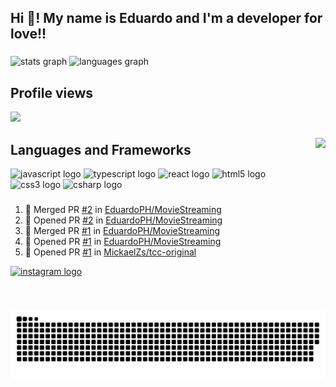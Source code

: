 <h2 align="left" >Hi 👋! My name is Eduardo and I'm a developer for love!! </h2>

###
<div align="left">
  <img src="https://edustats.vercel.app/api?hide_title=false&hide_rank=false&show_icons=true&include_all_commits=true&count_private=true&disable_animations=false&theme=nightowl&locale=en&hide_border=false&username=EduardoPH" height="150" alt="stats graph"  />
  <img src="https://edustats.vercel.app/api/top-langs?locale=en&hide_title=false&layout=compact&card_width=320&langs_count=10&theme=nightowl&hide_border=false&username=EduardoPH" height="150" alt="languages graph"  />
</div>

###
<div align="left">
  <h2 align="left">Profile views </h2>
  <img src="https://profile-counter.glitch.me/eduardoph/count.svg?"  />
</div>

###

<img align="right" height="150" src="https://avatars.githubusercontent.com/u/88357842?s=400&u=b9054125913c5032f58830682b1734881a80ac13&v=4"  />

###


<div align="left">
  <h2>  Languages and Frameworks </h2>
  <img src="https://cdn.jsdelivr.net/gh/devicons/devicon/icons/javascript/javascript-original.svg" height="30" width="42" alt="javascript logo"  />
  <img src="https://cdn.jsdelivr.net/gh/devicons/devicon/icons/typescript/typescript-plain.svg" height="30" width="42" alt="typescript logo"  />
  <img src="https://cdn.jsdelivr.net/gh/devicons/devicon/icons/react/react-original.svg" height="30" width="42" alt="react logo"  />
  <img src="https://cdn.jsdelivr.net/gh/devicons/devicon/icons/html5/html5-original.svg" height="30" width="42" alt="html5 logo"  />
  <img src="https://cdn.jsdelivr.net/gh/devicons/devicon/icons/css3/css3-original.svg" height="30" width="42" alt="css3 logo"  />
  <img src="https://cdn.jsdelivr.net/gh/devicons/devicon/icons/csharp/csharp-original.svg" height="30" width="42" alt="csharp logo"  />
</div>

###

  <!--START_SECTION:activity--> 
1. 🎉 Merged PR [#2](https://github.com/EduardoPH/MovieStreaming/pull/2) in [EduardoPH/MovieStreaming](https://github.com/EduardoPH/MovieStreaming)
2. 💪 Opened PR [#2](https://github.com/EduardoPH/MovieStreaming/pull/2) in [EduardoPH/MovieStreaming](https://github.com/EduardoPH/MovieStreaming)
3. 🎉 Merged PR [#1](https://github.com/EduardoPH/MovieStreaming/pull/1) in [EduardoPH/MovieStreaming](https://github.com/EduardoPH/MovieStreaming)
4. 💪 Opened PR [#1](https://github.com/EduardoPH/MovieStreaming/pull/1) in [EduardoPH/MovieStreaming](https://github.com/EduardoPH/MovieStreaming)
5. 💪 Opened PR [#1](https://github.com/MickaelZs/tcc-original/pull/1) in [MickaelZs/tcc-original](https://github.com/MickaelZs/tcc-original)
<!--END_SECTION:activity-->

<div align="left">
<a href="https://www.instagram.com/eududu.exe"> 
  <img src="https://img.shields.io/static/v1?message=Instagram&logo=instagram&label=&color=E4405F&logoColor=white&labelColor=&style=for-the-badge" height="35" alt="instagram logo"  />
</a>
</div>

###



<br clear="both">

![Snake animation](https://github.com/eduardoph/eduardoph/blob/output/github-contribution-grid-snake-dark.svg)

###
